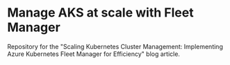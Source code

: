 # Manage AKS at scale with Fleet Manager
Repository for the "Scaling Kubernetes Cluster Management: Implementing Azure Kubernetes Fleet Manager for Efficiency" blog article.
